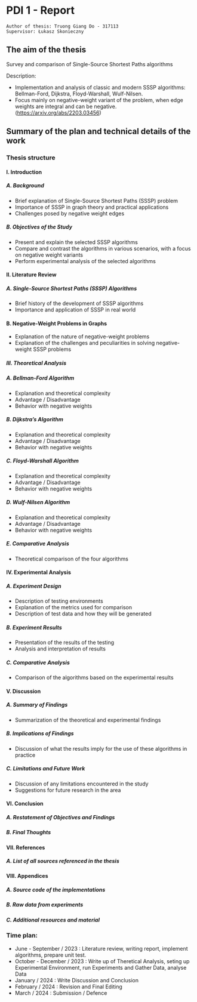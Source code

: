 # PDI 1 - Report

```
Author of thesis: Truong Giang Do - 317113
Supervisor: Łukasz Skonieczny
```

## The aim of the thesis
Survey and comparison of Single-Source Shortest Paths algorithms

Description: 
- Implementation and analysis of classic and modern SSSP algorithms: Bellman-Ford, Dijkstra, Floyd-Warshall, Wulf-Nilsen.
- Focus mainly on negative-weight variant of the problem, when edge weights are integral and can be negative. (https://arxiv.org/abs/2203.03456)

## Summary of the plan and technical details of the work

### Thesis structure

#### I. Introduction
##### A. Background

- Brief explanation of Single-Source Shortest Paths (SSSP) problem
- Importance of SSSP in graph theory and practical applications
- Challenges posed by negative weight edges

##### B. Objectives of the Study

- Present and explain the selected SSSP algorithms
- Compare and contrast the algorithms in various scenarios, with a focus on negative weight variants
- Perform experimental analysis of the selected algorithms

#### II. Literature Review

##### A. Single-Source Shortest Paths (SSSP) Algorithms

- Brief history of the development of SSSP algorithms
- Importance and application of SSSP in real world

#### B. Negative-Weight Problems in Graphs

- Explanation of the nature of negative-weight problems
- Explanation of the challenges and peculiarities in solving negative-weight SSSP problems

##### III. Theoretical Analysis

##### A. Bellman-Ford Algorithm

- Explanation and theoretical complexity
- Advantage / Disadvantage
- Behavior with negative weights

##### B. Dijkstra’s Algorithm

- Explanation and theoretical complexity
- Advantage / Disadvantage
- Behavior with negative weights

##### C. Floyd-Warshall Algorithm

- Explanation and theoretical complexity
- Advantage / Disadvantage
- Behavior with negative weights

##### D. Wulf-Nilsen Algorithm

- Explanation and theoretical complexity
- Advantage / Disadvantage
- Behavior with negative weights

##### E. Comparative Analysis

- Theoretical comparison of the four algorithms

#### IV. Experimental Analysis

##### A. Experiment Design

- Description of testing environments
- Explanation of the metrics used for comparison
- Description of test data and how they will be generated

##### B. Experiment Results

- Presentation of the results of the testing
- Analysis and interpretation of results

##### C. Comparative Analysis

- Comparison of the algorithms based on the experimental results

#### V. Discussion

##### A. Summary of Findings

- Summarization of the theoretical and experimental findings

##### B. Implications of Findings

- Discussion of what the results imply for the use of these algorithms in practice

##### C. Limitations and Future Work

- Discussion of any limitations encountered in the study
- Suggestions for future research in the area

#### VI. Conclusion

##### A. Restatement of Objectives and Findings
##### B. Final Thoughts

#### VII. References

##### A. List of all sources referenced in the thesis

#### VIII. Appendices

##### A. Source code of the implementations
##### B. Raw data from experiments
##### C. Additional resources and material

### Time plan:

- June - September / 2023 : Literature review, writing report, implement algorithms, prepare unit test.
- October - December / 2023 : Write up of Theretical Analysis, seting up Experimental Environment, run Experiments and Gather Data, analyse Data
- January / 2024 :  Write Discussion and Conclusion
- February / 2024 : Revision and Final Editing
- March / 2024 : Submission / Defence
